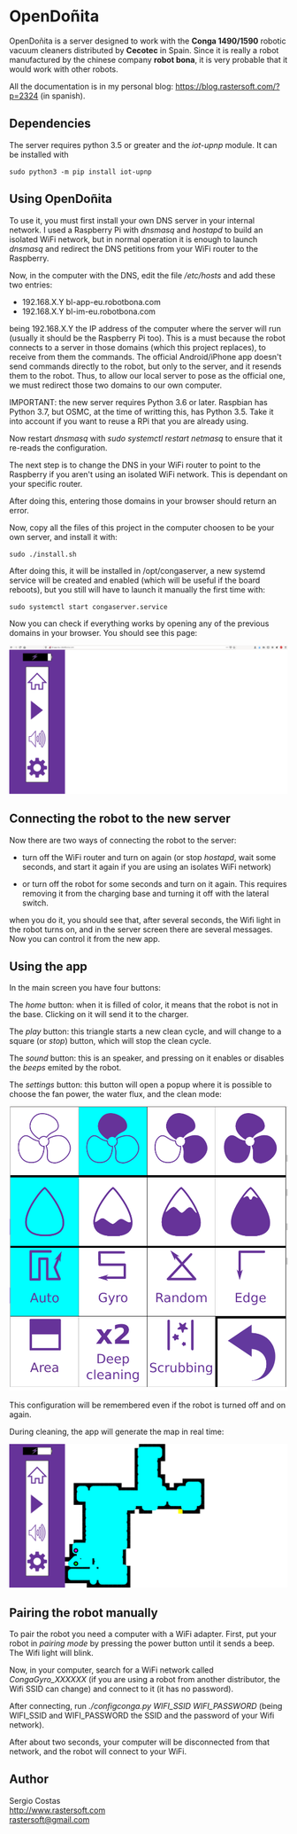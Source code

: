 # OpenDoñita

OpenDoñita is a server designed to work with the **Conga 1490/1590** robotic vacuum cleaners distributed by **Cecotec**
in Spain. Since it is really a robot manufactured by the chinese company **robot bona**, it is very probable that it
would work with other robots.

All the documentation is in my personal blog: https://blog.rastersoft.com/?p=2324 (in spanish).

## Dependencies

The server requires python 3.5 or greater and the *iot-upnp* module. It can be installed with

    sudo python3 -m pip install iot-upnp

## Using OpenDoñita

To use it, you must first install your own DNS server in your internal network. I used a Raspberry Pi with *dnsmasq* and
*hostapd* to build an isolated WiFi network, but in normal operation it is enough to launch *dnsmasq* and redirect the DNS
petitions from your WiFi router to the Raspberry.

Now, in the computer with the DNS, edit the file */etc/hosts* and add these two entries:

* 192.168.X.Y    bl-app-eu.robotbona.com
* 192.168.X.Y    bl-im-eu.robotbona.com

being 192.168.X.Y the IP address of the computer where the server will run (usually it should be the Raspberry Pi too).
This is a must because the robot connects to a server in those domains (which this project replaces), to receive from
them the commands. The official Android/iPhone app doesn't send commands directly to the robot, but only to the server,
and it resends them to the robot. Thus, to allow our local server to pose as the official one, we must redirect those
two domains to our own computer.

IMPORTANT: the new server requires Python 3.6 or later. Raspbian has Python 3.7, but OSMC, at the time of writting this,
has Python 3.5. Take it into account if you want to reuse a RPi that you are already using.

Now restart *dnsmasq* with *sudo systemctl restart netmasq* to ensure that it re-reads the configuration.

The next step is to change the DNS in your WiFi router to point to the Raspberry if you aren't using an isolated WiFi
network. This is dependant on your specific router.

After doing this, entering those domains in your browser should return an error.

Now, copy all the files of this project in the computer choosen to be your own server, and install it with:

    sudo ./install.sh

After doing this, it will be installed in /opt/congaserver, a new systemd service will be created and enabled (which will
be useful if the board reboots), but you still will have to launch it manually the first time with:

    sudo systemctl start congaserver.service

Now you can check if everything works by opening any of the previous domains in your browser. You should see this page:

![The new app](capture1.png)

## Connecting the robot to the new server

Now there are two ways of connecting the robot to the server:

* turn off the WiFi router and turn on again (or stop *hostapd*, wait some seconds, and start it again if you are using
an isolates WiFi network)

* or turn off the robot for some seconds and turn on it again. This requires removing it from the charging base and
turning it off with the lateral switch.

when you do it, you should see that, after several seconds, the Wifi light in the robot turns on, and in the server
screen there are several messages. Now you can control it from the new app.

## Using the app

In the main screen you have four buttons:

The *home* button: when it is filled of color, it means that the robot is not in the base. Clicking on it will send it
to the charger.

The *play* button: this triangle starts a new clean cycle, and will change to a square (or *stop*) button, which will
stop the clean cycle.

The *sound* button: this is an speaker, and pressing on it enables or disables the *beeps* emited by the robot.

The *settings* button: this button will open a popup where it is possible to choose the fan power, the water flux, and
the clean mode:

![The settings popup](capture2.png)

This configuration will be remembered even if the robot is turned off and on again.

During cleaning, the app will generate the map in real time:

![Map example](capture3.png)

## Pairing the robot manually

To pair the robot you need a computer with a WiFi adapter. First, put your robot in *pairing mode* by pressing the power
button until it sends a beep. The Wifi light will blink.

Now, in your computer, search for a WiFi network called *CongaGyro_XXXXXX* (if you are using a robot from another distributor,
the Wifi SSID can change) and connect to it (it has no password).

After connecting, run *./configconga.py WIFI_SSID WIFI_PASSWORD* (being WIFI_SSID and WIFI_PASSWORD the SSID and the password
of your Wifi network).

After about two seconds, your computer will be disconnected from that network, and the robot will connect to your WiFi.

## Author

Sergio Costas  
http://www.rastersoft.com  
rastersoft@gmail.com  
